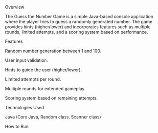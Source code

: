 Overview

The Guess the Number Game is a simple Java-based console application where the player tries to guess a randomly generated number. The game provides hints (higher/lower) and incorporates features such as multiple rounds, limited attempts, and a scoring system based on performance.

Features

Random number generation between 1 and 100.

User input validation.

Hints to guide the user (higher/lower).

Limited attempts per round.

Multiple rounds for extended gameplay.

Scoring system based on remaining attempts.

Technologies Used

Java (Core Java, Random class, Scanner class)

How to Run

